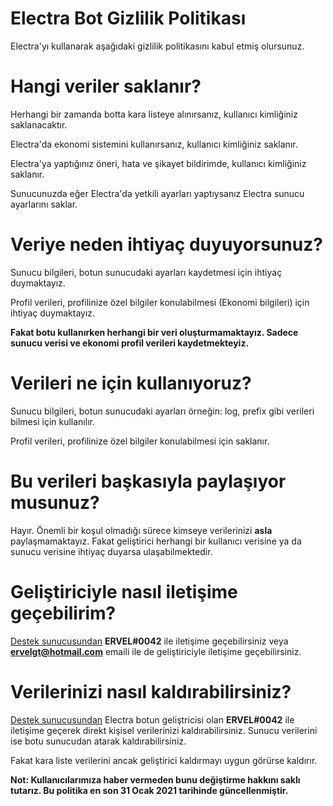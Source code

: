 # Electra Bot Gizlilik Politikası

Electra'yı kullanarak aşağıdaki gizlilik politikasını kabul etmiş olursunuz.

# Hangi veriler saklanır?

Herhangi bir zamanda botta kara listeye alınırsanız, kullanıcı kimliğiniz saklanacaktır.

Electra'da ekonomi sistemini kullanırsanız, kullanıcı kimliğiniz saklanır.

Electra'ya yaptığınız öneri, hata ve şikayet bildirimde, kullanıcı kimliğiniz saklanır.

Sunucunuzda eğer Electra'da yetkili ayarları yaptıysanız Electra sunucu ayarlarını saklar.

# Veriye neden ihtiyaç duyuyorsunuz?

Sunucu bilgileri, botun sunucudaki ayarları kaydetmesi için ihtiyaç duymaktayız.

Profil verileri, profilinize özel bilgiler konulabilmesi (Ekonomi bilgileri) için ihtiyaç duymaktayız.

**Fakat botu kullanırken herhangi bir veri oluşturmamaktayız. Sadece sunucu verisi ve ekonomi profil verileri kaydetmekteyiz.**

# Verileri ne için kullanıyoruz?

Sunucu bilgileri, botun sunucudaki ayarları örneğin: log, prefix gibi verileri bilmesi için kullanılır.

Profil verileri, profilinize özel bilgiler konulabilmesi için saklanır.

# Bu verileri başkasıyla paylaşıyor musunuz?

Hayır. Önemli bir koşul olmadığı sürece kimseye verilerinizi **asla** paylaşmamaktayız. Fakat geliştirici herhangi bir kullanıcı verisine ya da sunucu verisine ihtiyaç duyarsa ulaşabilmektedir.

# Geliştiriciyle nasıl iletişime geçebilirim?
[Destek sunucusundan](https://discord.gg/d3wkeaR) **ERVEL#0042** ile iletişime geçebilirsiniz veya **ervelgt@hotmail.com** emaili ile de geliştiriciyle iletişime geçebilirsiniz.

# Verilerinizi nasıl kaldırabilirsiniz?
[Destek sunucusundan](https://discord.gg/d3wkeaR) Electra botun geliştricisi olan **ERVEL#0042** ile iletişime geçerek direkt kişisel verilerinizi kaldırabilirsiniz. Sunucu verilerini ise botu sunucudan atarak kaldırabilirsiniz.

Fakat kara liste verilerini ancak geliştirici kaldırmayı uygun görürse kaldırır.


**Not: Kullanıcılarımıza haber vermeden bunu değiştirme hakkını saklı tutarız.
Bu politika en son 31 Ocak 2021 tarihinde güncellenmiştir.**
